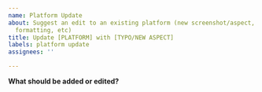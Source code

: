 ```yaml
---
name: Platform Update
about: Suggest an edit to an existing platform (new screenshot/aspect, typo, better
  formatting, etc)
title: Update [PLATFORM] with [TYPO/NEW ASPECT]
labels: platform update
assignees: ''

---
```


**What should be added or edited?**
